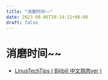 ```yaml
---
title: "消磨时间~~"
date: 2023-08-06T20:14:21+08:00
draft: false
---
```


# 消磨时间~~

* [LinusTechTips ( Bilibili 中文熟肉ver )](https://space.bilibili.com/12434430/)